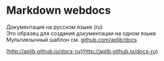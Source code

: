 Markdown webdocs
=======
Документация на русском языке (ru)  
Это образец для создания документации на одном языке  
Мультиязычный шаблон см. [github.com/aplib/docs](https://github.com/aplib/docs)

[http://aplib.github.io/docs-ru](http://aplib.github.io/docs-ru)
